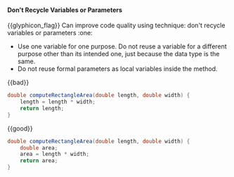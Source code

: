 <div id="title">

#### Don't Recycle Variables or Parameters

<span id="prereqs"></span>

</div>
<span id="outcomes">{{glyphicon_flag}} Can improve code quality using technique: don't recycle variables or parameters  :one:</span>

<div id="body">

*	Use one variable for one purpose. Do not reuse a variable for a different purpose other than its intended one, just because the data type is the same.
*	Do not reuse formal parameters as local variables inside the method.

<tip-box>

{{bad}}
```java
double computeRectangleArea(double length, double width) {
    length = length * width;
    return length;
}

```
{{good}}
```java
double computeRectangleArea(double length, double width) {
    double area;
    area = length * width;
    return area;
}
```

</tip-box>

</div>

<div id="extras">
</div>